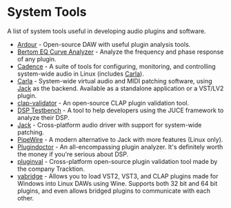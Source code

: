 # System Tools

A list of system tools useful in developing audio plugins and software.

- [Ardour](https://ardour.org/) - Open-source DAW with useful plugin analysis tools.
- [Bertom EQ Curve Analyzer](https://www.bertomaudio.com/eqca.html) - Analyze the frequency and phase response of any plugin.
- [Cadence](https://kx.studio/Applications:Cadence) - A suite of tools for configuring, monitoring, and controlling system-wide audio in Linux (includes [Carla]).
- [Carla] - System-wide virtual audio and MIDI patching software, using [Jack] as the backend. Available as a standalone application or a VST/LV2 plugin.
- [clap-validator](https://github.com/free-audio/clap-validator) - An open-source CLAP plugin validation tool.
- [DSP Testbench](https://github.com/AndrewJJ/DSP-Testbench) - A tool to help developers using the JUCE framework to analyze their DSP.
- [Jack] - Cross-platform audio driver with support for system-wide patching.
- [PipeWire](https://docs.pipewire.org/index.html) - A modern alternative to Jack with more features (Linux only).
- [Plugindoctor](https://ddmf.eu/plugindoctor/) - An all-encompassing plugin analyzer. It's definitely worth the money if you're serious about DSP.
- [pluginval](https://github.com/Tracktion/pluginval) - Cross-platform open-source plugin validation tool made by the company Tracktion.
- [yabridge](https://github.com/robbert-vdh/yabridge) - Allows you to load VST2, VST3, and CLAP plugins made for Windows into Linux DAWs using Wine. Supports both 32 bit and 64 bit plugins, and even allows bridged plugins to communicate with each other.

[Carla]: https://kx.studio/Applications:Carla
[Jack]: https://jackaudio.org/
